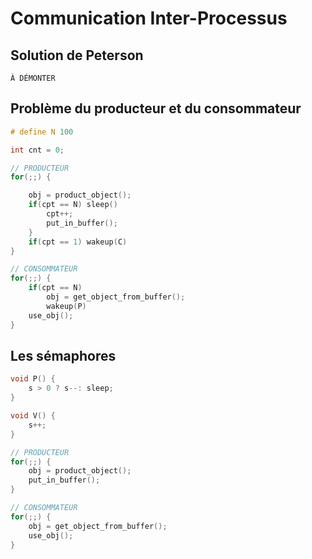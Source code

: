 # Communication Inter-Processus

## Solution de Peterson

`À DÉMONTER`

## Problème du producteur et du consommateur

```c
# define N 100

int cnt = 0;

// PRODUCTEUR
for(;;) {

    obj = product_object();
    if(cpt == N) sleep()
        cpt++;
        put_in_buffer();
    }
    if(cpt == 1) wakeup(C)
}

// CONSOMMATEUR
for(;;) {
    if(cpt == N)
        obj = get_object_from_buffer();
        wakeup(P)
    use_obj();
}
```

## Les sémaphores

```c
void P() {
    s > 0 ? s--: sleep;
}

void V() {
    s++;
}

// PRODUCTEUR
for(;;) {
    obj = product_object();
    put_in_buffer();
}

// CONSOMMATEUR
for(;;) {
    obj = get_object_from_buffer();
    use_obj();
}

```